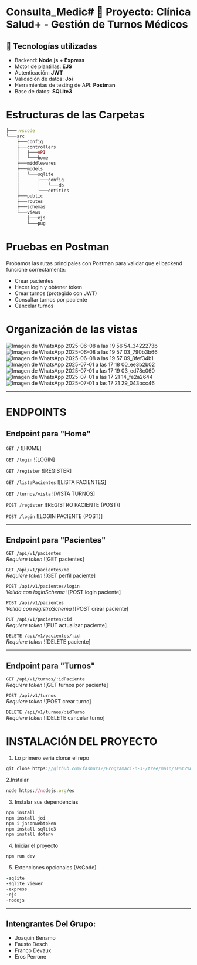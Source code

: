 # Consulta_Medic# 🏥 Proyecto: Clínica Salud+ - Gestión de Turnos Médicos

## 🔧 Tecnologías utilizadas

- Backend: **Node.js** + **Express**
- Motor de plantillas: **EJS**
- Autenticación: **JWT**
- Validación de datos: **Joi**
- Herramientas de testing de API: **Postman**
- Base de datos: **SQLite3**

# Estructuras de las Carpetas

```ruby
├───.vscode
└───src
    ├───config
    ├───controllers
    │   ├───API
    │   └───home
    ├───middlewares
    ├───models
    │   └───sqlite
    │       ├───config
    │       │   └───db
    │       └───entities
    ├───public
    ├───routes
    ├───schemas
    └───views
        ├───ejs
        └───pug
```

# Pruebas en Postman
Probamos las rutas principales con Postman para validar que el backend funcione correctamente:

- Crear pacientes
- Hacer login y obtener token
- Crear turnos (protegido con JWT)
- Consultar turnos por paciente
- Cancelar turnos

# Organización de las vistas

![Imagen de WhatsApp 2025-06-08 a las 19 56 54_3422273b](https://github.com/user-attachments/assets/41e87e84-26e0-4e37-a5fc-d13c549135e4)
![Imagen de WhatsApp 2025-06-08 a las 19 57 03_790b3b66](https://github.com/user-attachments/assets/453259f3-c603-45c4-ad0e-a89a3de5d1c8)
![Imagen de WhatsApp 2025-06-08 a las 19 57 09_8fef34b1](https://github.com/user-attachments/assets/8cf5f4cc-e489-4347-9592-d233f26be266)
![Imagen de WhatsApp 2025-07-01 a las 17 18 00_ee3b2b02](https://github.com/user-attachments/assets/33140e51-42e5-48c7-ac6b-15048962ddfd)
![Imagen de WhatsApp 2025-07-01 a las 17 19 03_ed78c060](https://github.com/user-attachments/assets/61f1fbf6-ef22-4831-8c8e-7f699fc458cb)
![Imagen de WhatsApp 2025-07-01 a las 17 21 14_fe2a2644](https://github.com/user-attachments/assets/38d5bf66-d568-41fc-9990-3cc703275cda)
![Imagen de WhatsApp 2025-07-01 a las 17 21 29_043bcc46](https://github.com/user-attachments/assets/41d2f524-2fa0-4496-9ceb-9de29dd3d98e)

----------------------------------
# ENDPOINTS

## Endpoint para **"Home"**

`GET /`
![HOME]

`GET /login`
![LOGIN]

`GET /register`
![REGISTER]

`GET /listaPacientes`
![LISTA PACIENTES]

`GET /turnos/vista`
![VISTA TURNOS]

`POST /register`
![REGISTRO PACIENTE (POST)]

`POST /login`
![LOGIN PACIENTE (POST)]

---

## Endpoint para **"Pacientes"**

`GET /api/v1/pacientes`  
*Requiere token*
![GET pacientes]

`GET /api/v1/pacientes/me`  
*Requiere token*
![GET perfil paciente]

`POST /api/v1/pacientes/login`  
*Valida con loginSchema*
![POST login paciente]

`POST /api/v1/pacientes`  
*Valida con registroSchema*
![POST crear paciente]

`PUT /api/v1/pacientes/:id`  
*Requiere token*
![PUT actualizar paciente]

`DELETE /api/v1/pacientes/:id`  
*Requiere token*
![DELETE paciente]

---

## Endpoint para **"Turnos"**

`GET /api/v1/turnos/:idPaciente`  
*Requiere token*
![GET turnos por paciente]

`POST /api/v1/turnos`  
*Requiere token*
![POST crear turno]

`DELETE /api/v1/turnos/:idTurno`  
*Requiere token*
![DELETE cancelar turno]


# INSTALACIÓN DEL PROYECTO

1. Lo primero seria clonar el repo

```js
git clone https://github.com/fashur12/Programaci-n-3-/tree/main/TP%C2%B03
```

2.Instalar

```ruby
node https://nodejs.org/es
```

3. Instalar sus dependencias

```ruby
npm install
npm install joi
npm i jasonwebtoken
npm install sqlite3
npm install dotenv
```

4. Iniciar el proyecto

```ruby
npm run dev
```

5. Extenciones opcionales (VsCode)

```ruby
-sqlite
-sqlite viewer
-express
-ejs
-nodejs
```
-----------------------------
## Intengrantes Del Grupo:

- Joaquin Benamo
- Fausto Desch
- Franco Devaux
- Eros Perrone